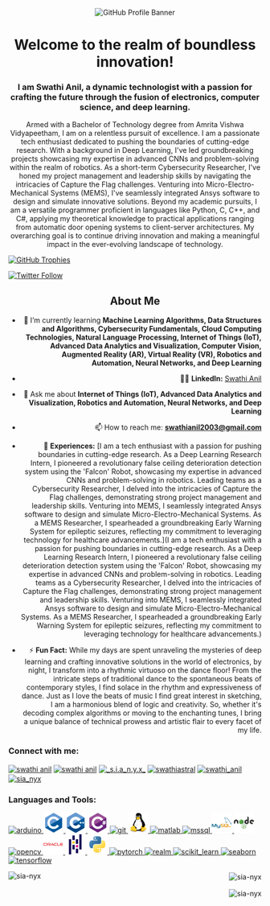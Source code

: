 <p align="center">
  <img width="800" src="https://www.gifcen.com/wp-content/uploads/2022/07/discord-banner-gif-7.gif" alt="GitHub Profile Banner">
</p>

<h1 align="center">Welcome to the realm of boundless innovation!</h1>

<h3 align="center">I am Swathi Anil, a dynamic technologist with a passion for crafting the future through the fusion of electronics, computer science, and deep learning.</h3>

<p align="center">
  Armed with a Bachelor of Technology degree from Amrita Vishwa Vidyapeetham, I am on a relentless pursuit of excellence. I am a passionate tech enthusiast dedicated to pushing the boundaries of cutting-edge research.
  With a background in Deep Learning, I've led groundbreaking projects showcasing my expertise in advanced CNNs and problem-solving within the realm of robotics. 
  As a short-term Cybersecurity Researcher, I've honed my project management and leadership skills by navigating the intricacies of Capture the Flag challenges.
  Venturing into Micro-Electro-Mechanical Systems (MEMS), I've seamlessly integrated Ansys software to design and simulate innovative solutions.
  Beyond my academic pursuits, I am a versatile programmer proficient in languages like Python, C, C++, and C#, applying my theoretical knowledge to practical applications ranging from automatic door opening systems to client-server architectures.
  My overarching goal is to continue driving innovation and making a meaningful impact in the ever-evolving landscape of technology.
</p>

<imag align="right" alt="Coding" width="400" scr="https://giphy.com/gifs/art-animation-trip-xTiTnwtxXU2SbrTsmA">

<p align="left">
  <a href="https://github.com/ryo-ma/github-profile-trophy"><img src="https://github-profile-trophy.vercel.app/?username=sia-nyx" alt="GitHub Trophies"></a>
</p>

<p align="left">
  <a href="https://twitter.com/swathi anil" target="blank"><img src="https://img.shields.io/twitter/follow/swathi anil?logo=twitter&style=for-the-badge" alt="Twitter Follow"></a>
</p>

<h2 align="center">About Me</h2>

- 🌱 I’m currently learning **Machine Learning Algorithms, Data Structures and Algorithms, Cybersecurity Fundamentals, Cloud Computing Technologies, Natural Language Processing, Internet of Things (IoT), Advanced Data Analytics and Visualization, Computer Vision, Augmented Reality (AR), Virtual Reality (VR), Robotics and Automation, Neural Networks, and Deep Learning**

- 👨‍💻 **LinkedIn:** [Swathi Anil](https://www.linkedin.com/in/swathi-anil-7830bb243?utm_source=share&utm_campaign=share_via&utm_content=profile&utm_medium=android_app)

- 💬 Ask me about **Internet of Things (IoT), Advanced Data Analytics and Visualization, Robotics and Automation, Neural Networks, and Deep Learning**

- 📫 How to reach me: **swathianil2003@gmail.com**

- 📄 **Experiences:** [I am a tech enthusiast with a passion for pushing boundaries in cutting-edge research. As a Deep Learning Research Intern, I pioneered a revolutionary false ceiling deterioration detection system using the 'Falcon' Robot, showcasing my expertise in advanced CNNs and problem-solving in robotics. Leading teams as a Cybersecurity Researcher, I delved into the intricacies of Capture the Flag challenges, demonstrating strong project management and leadership skills. Venturing into MEMS, I seamlessly integrated Ansys software to design and simulate Micro-Electro-Mechanical Systems. As a MEMS Researcher, I spearheaded a groundbreaking Early Warning System for epileptic seizures, reflecting my commitment to leveraging technology for healthcare advancements.](I am a tech enthusiast with a passion for pushing boundaries in cutting-edge research. As a Deep Learning Research Intern, I pioneered a revolutionary false ceiling deterioration detection system using the 'Falcon' Robot, showcasing my expertise in advanced CNNs and problem-solving in robotics. Leading teams as a Cybersecurity Researcher, I delved into the intricacies of Capture the Flag challenges, demonstrating strong project management and leadership skills. Venturing into MEMS, I seamlessly integrated Ansys software to design and simulate Micro-Electro-Mechanical Systems. As a MEMS Researcher, I spearheaded a groundbreaking Early Warning System for epileptic seizures, reflecting my commitment to leveraging technology for healthcare advancements.)

- ⚡ **Fun Fact:** While my days are spent unraveling the mysteries of deep learning and crafting innovative solutions in the world of electronics, by night, I transform into a rhythmic virtuoso on the dance floor! From the intricate steps of traditional dance to the spontaneous beats of contemporary styles, I find solace in the rhythm and expressiveness of dance. Just as I love the beats of music I find great interest in sketching, I am a harmonious blend of logic and creativity. So, whether it's decoding complex algorithms or moving to the enchanting tunes, I bring a unique balance of technical prowess and artistic flair to every facet of my life.

<h3 align="left">Connect with me:</h3>
<p align="left">
<a href="https://twitter.com/swathi anil" target="blank"><img align="center" src="https://raw.githubusercontent.com/rahuldkjain/github-profile-readme-generator/master/src/images/icons/Social/twitter.svg" alt="swathi anil" height="30" width="40" /></a>
<a href="https://linkedin.com/in/swathi anil" target="blank"><img align="center" src="https://raw.githubusercontent.com/rahuldkjain/github-profile-readme-generator/master/src/images/icons/Social/linked-in-alt.svg" alt="swathi anil" height="30" width="40" /></a>
<a href="https://instagram.com/_s.i.a_n.y.x_" target="blank"><img align="center" src="https://raw.githubusercontent.com/rahuldkjain/github-profile-readme-generator/master/src/images/icons/Social/instagram.svg" alt="_s.i.a_n.y.x_" height="30" width="40" /></a>
<a href="https://www.hackerrank.com/swathiastral" target="blank"><img align="center" src="https://raw.githubusercontent.com/rahuldkjain/github-profile-readme-generator/master/src/images/icons/Social/hackerrank.svg" alt="swathiastral" height="30" width="40" /></a>
<a href="https://codeforces.com/profile/swathi_anil" target="blank"><img align="center" src="https://raw.githubusercontent.com/rahuldkjain/github-profile-readme-generator/master/src/images/icons/Social/codeforces.svg" alt="swathi_anil" height="30" width="40" /></a>
<a href="https://discord.gg/sia_nyx" target="blank"><img align="center" src="https://raw.githubusercontent.com/rahuldkjain/github-profile-readme-generator/master/src/images/icons/Social/discord.svg" alt="sia_nyx" height="30" width="40" /></a>
</p>

<h3 align="left">Languages and Tools:</h3>
<p align="left"> <a href="https://www.arduino.cc/" target="_blank" rel="noreferrer"> <img src="https://cdn.worldvectorlogo.com/logos/arduino-1.svg" alt="arduino" width="40" height="40"/> </a> <a href="https://www.cprogramming.com/" target="_blank" rel="noreferrer"> <img src="https://raw.githubusercontent.com/devicons/devicon/master/icons/c/c-original.svg" alt="c" width="40" height="40"/> </a> <a href="https://www.w3schools.com/cpp/" target="_blank" rel="noreferrer"> <img src="https://raw.githubusercontent.com/devicons/devicon/master/icons/cplusplus/cplusplus-original.svg" alt="cplusplus" width="40" height="40"/> </a> <a href="https://www.w3schools.com/cs/" target="_blank" rel="noreferrer"> <img src="https://raw.githubusercontent.com/devicons/devicon/master/icons/csharp/csharp-original.svg" alt="csharp" width="40" height="40"/> </a> <a href="https://git-scm.com/" target="_blank" rel="noreferrer"> <img src="https://www.vectorlogo.zone/logos/git-scm/git-scm-icon.svg" alt="git" width="40" height="40"/> </a> <a href="https://www.linux.org/" target="_blank" rel="noreferrer"> <img src="https://raw.githubusercontent.com/devicons/devicon/master/icons/linux/linux-original.svg" alt="linux" width="40" height="40"/> </a> <a href="https://www.mathworks.com/" target="_blank" rel="noreferrer"> <img src="https://upload.wikimedia.org/wikipedia/commons/2/21/Matlab_Logo.png" alt="matlab" width="40" height="40"/> </a> <a href="https://www.microsoft.com/en-us/sql-server" target="_blank" rel="noreferrer"> <img src="https://www.svgrepo.com/show/303229/microsoft-sql-server-logo.svg" alt="mssql" width="40" height="40"/> </a> <a href="https://www.mysql.com/" target="_blank" rel="noreferrer"> <img src="https://raw.githubusercontent.com/devicons/devicon/master/icons/mysql/mysql-original-wordmark.svg" alt="mysql" width="40" height="40"/> </a> <a href="https://nodejs.org" target="_blank" rel="noreferrer"> <img src="https://raw.githubusercontent.com/devicons/devicon/master/icons/nodejs/nodejs-original-wordmark.svg" alt="nodejs" width="40" height="40"/> </a> <a href="https://opencv.org/" target="_blank" rel="noreferrer"> <img src="https://www.vectorlogo.zone/logos/opencv/opencv-icon.svg" alt="opencv" width="40" height="40"/> </a> <a href="https://www.oracle.com/" target="_blank" rel="noreferrer"> <img src="https://raw.githubusercontent.com/devicons/devicon/master/icons/oracle/oracle-original.svg" alt="oracle" width="40" height="40"/> </a> <a href="https://pandas.pydata.org/" target="_blank" rel="noreferrer"> <img src="https://raw.githubusercontent.com/devicons/devicon/2ae2a900d2f041da66e950e4d48052658d850630/icons/pandas/pandas-original.svg" alt="pandas" width="40" height="40"/> </a> <a href="https://www.python.org" target="_blank" rel="noreferrer"> <img src="https://raw.githubusercontent.com/devicons/devicon/master/icons/python/python-original.svg" alt="python" width="40" height="40"/> </a> <a href="https://pytorch.org/" target="_blank" rel="noreferrer"> <img src="https://www.vectorlogo.zone/logos/pytorch/pytorch-icon.svg" alt="pytorch" width="40" height="40"/> </a> <a href="https://realm.io/" target="_blank" rel="noreferrer"> <img src="https://raw.githubusercontent.com/bestofjs/bestofjs-webui/8665e8c267a0215f3159df28b33c365198101df5/public/logos/realm.svg" alt="realm" width="40" height="40"/> </a> <a href="https://scikit-learn.org/" target="_blank" rel="noreferrer"> <img src="https://upload.wikimedia.org/wikipedia/commons/0/05/Scikit_learn_logo_small.svg" alt="scikit_learn" width="40" height="40"/> </a> <a href="https://seaborn.pydata.org/" target="_blank" rel="noreferrer"> <img src="https://seaborn.pydata.org/_images/logo-mark-lightbg.svg" alt="seaborn" width="40" height="40"/> </a> <a href="https://www.tensorflow.org" target="_blank" rel="noreferrer"> <img src="https://www.vectorlogo.zone/logos/tensorflow/tensorflow-icon.svg" alt="tensorflow" width="40" height="40"/> </a> </p>

<p><img align="left" src="https://github-readme-stats.vercel.app/api/top-langs?username=sia-nyx&show_icons=true&locale=en&layout=compact" alt="sia-nyx" /></p>

<p>&nbsp;<img align="center" src="https://github-readme-stats.vercel.app/api?username=sia-nyx&show_icons=true&locale=en" alt="sia-nyx" /></p>

<p><img align="center" src="https://github-readme-streak-stats.herokuapp.com/?user=sia-nyx&" alt="sia-nyx" /></p>

